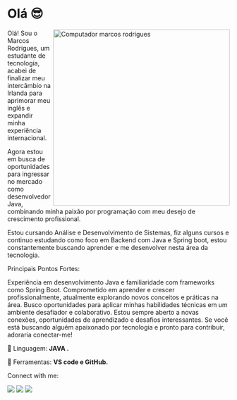# Olá 😎


<p align="left">

<img src="https://raw.githubusercontent.com/MicaelliMedeiros/micaellimedeiros/master/image/computer-illustration.png"
    width="400px" align="right" alt="Computador marcos rodrigues">

<p align="left">
Olá! Sou o Marcos Rodrigues, um estudante de tecnologia, acabei de finalizar meu intercâmbio na Irlanda para aprimorar meu inglês e expandir minha experiência internacional. 

Agora estou em busca de oportunidades para ingressar no mercado como desenvolvedor Java, combinando minha paixão por programação com meu desejo de crescimento profissional.

 Estou cursando Análise e Desenvolvimento de Sistemas, fiz alguns cursos e continuo estudando como foco em Backend com Java e Spring boot, estou constantemente buscando aprender e me desenvolver nesta área  da tecnologia.

Principais Pontos Fortes:

 Experiência em desenvolvimento Java e familiaridade com frameworks como Spring Boot.
Comprometido em aprender e crescer profissionalmente, atualmente explorando novos conceitos e práticas na área.
 Busco oportunidades para aplicar minhas habilidades técnicas em um ambiente desafiador e colaborativo.
Estou sempre aberto a novas conexões, oportunidades de aprendizado e desafios interessantes. Se você está buscando alguém apaixonado por tecnologia e pronto para contribuir, adoraria conectar-me!


<p align="left">
    🦄 Linguagem: <strong> JAVA .</strong>
</p>

<p align="left">
    💼 Ferramentas: <strong> VS code e GitHub.</strong>
</p>

<p align="left">
    Connect with me:
</p>

<p align="left">

<p align="left">

  <a href="https://www.linkedin.com/in/marcos-vinicius-rodrigues-santos-b217b8202/" alt="Linkedin">
  <img src="https://img.shields.io/badge/-Linkedin-0e76a8?style=flat-square&logo=Linkedin&logoColor=white&link=LINK-DO-SEU-LINKEDIN" /></a>

  <a href="#" alt="WhatsApp">
  <img src="https://img.shields.io/badge/-WhatsApp-25d366?style=flat-square&labelColor=25d366&logo=whatsapp&logoColor=white&link=API-DO-SEU-WHATSAPP"/></a>


  <a href="https://www.instagram.com/marcos_rd93/" alt="Instagram">
  <img src="https://img.shields.io/badge/-Instagram-DF0174?style=flat-square&labelColor=DF0174&logo=instagram&logoColor=white&link=LINK-DO-SEU-INSTAGRAM"/></a>
</p>  
